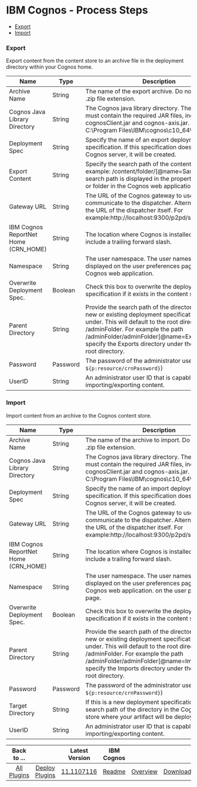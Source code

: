 
# IBM Cognos - Process Steps

* [Export](#export)
* [Import](#import)


### Export

Export content from the content store to an archive file in the deployment directory within your Cognos home.



| Name | Type | Description                                                                                                          | Required |
| ---- | ---- | -------------------------------------------------------------------------------------------------------------------- | -------- |
| Archive Name | String | The name of the export archive. Do not include the .zip file extension. | Yes |
| Cognos Java Library Directory | String | The Cognos java library directory. The directory must contain the required JAR files, including cognosClient.jar and cognos-axis.jar. For example: C:\Program Files\IBM\cognos\c10\_64\sdk\java\lib | Yes |
| Deployment Spec | String | Specify the name of an export deployment specification. If this specification doesnt exist on the Cognos server, it will be created. | Yes |
| Export Content | String | Specify the search path of the content to export. For example: /content/folder/[@name=Samples]. The search path is displayed in the properties of any file or folder in the Cognos web application. | Yes |
| Gateway URL | String | The URL of the Cognos gateway to use to communicate to the dispatcher. Alternately, specify the URL of the dispatcher itself. For example:http://localhost:9300/p2pd/servlet/dispatch | Yes |
| IBM Cognos ReportNet Home (CRN\_HOME)  | String | The location where Cognos is installed. Do not include a trailing forward slash. | Yes |
| Namespace | String | The user namespace. The user namespace is displayed on the user preferences page of the Cognos web application. | Yes |
| Overwrite Deployment Spec. | Boolean | Check this box to overwrite the deployment specification if it exists in the content store. | No |
| Parent Directory | String | Provide the search path of the directory that your new or existing deployment specification exists under. This will default to the root directory /adminFolder. For example the path /adminFolder/adminFolder[@name=Exports] will specify the Exports directory under the adminFolder root directory. | No |
| Password | Password | The password of the administrator user. (default: ``${p:resource/crnPassword}``) | Yes |
| UserID | String | An administrator user ID that is capable of importing/exporting content. | Yes |

### Import

Import content from an archive to the Cognos content store.


| Name | Type | Description                                                                                                          | Required |
| ---- | ---- | -------------------------------------------------------------------------------------------------------------------- | -------- |
| Archive Name | String | The name of the archive to import. Do not include the .zip file extension. | Yes |
| Cognos Java Library Directory | String | The Cognos java library directory. The directory must contain the required JAR files, including cognosClient.jar and cognos-axis.jar. For example: C:\Program Files\IBM\cognos\c10\_64\sdk\java\lib | Yes |
| Deployment Spec | String | Specify the name of an import deployment specification. If this specification doesnt exist on the Cognos server, it will be created. | Yes |
| Gateway URL | String | The URL of the Cognos gateway to use to communicate to the dispatcher. Alternately, specify the URL of the dispatcher itself. For example:http://localhost:9300/p2pd/servlet/dispatch | Yes |
| IBM Cognos ReportNet Home (CRN\_HOME)  | String | The location where Cognos is installed. Do not include a trailing forward slash. | Yes |
| Namespace | String | The user namespace. The user namespace is displayed on the user preferences page of the Cognos web application. on the user preferences page. | Yes |
| Overwrite Deployment Spec. | Boolean | Check this box to overwrite the deployment specification if it exists in the content store. | No |
| Parent Directory | String | Provide the search path of the directory that your new or existing deployment specification exists under. This will default to the root directory /adminFolder. For example the path /adminFolder/adminFolder[@name=Imports] will specify the Imports directory under the adminFolder root directory. | No |
| Password | Password | The password of the administrator user. (default: ``${p:resource/crnPassword}``) | Yes |
| Target Directory | String | If this is a new deployment specification, provide the search path of the directory in the Cognos content store where your artifact will be deployed. | No |
| UserID | String | An administrator user ID that is capable of importing/exporting content. | Yes |



|Back to ...||Latest Version|IBM Cognos |||
| :---: | :---: | :---: | :---: | :---: | :---: |
|[All Plugins](../../index.md)|[Deploy Plugins](../README.md)|[11.1107116](https://raw.githubusercontent.com/UrbanCode/IBM-UCD-PLUGINS/main/files/Cognos/Cognos-11.1107116.zip)|[Readme](README.md)|[Overview](overview.md)|[Downloads](downloads.md)|
